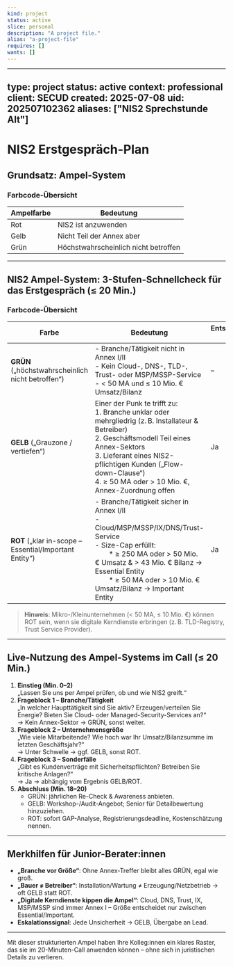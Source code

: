 ```yaml
---
kind: project
status: active
slice: personal
description: "A project file."
alias: "a-project-file"
requires: []
wants: []
---
```

---
type: project
status: active
context: professional
client: SECUD
created: 2025-07-08
uid: 202507102362
aliases: ["NIS2 Sprechstunde Alt"]
---

# NIS2 Erstgespräch-Plan

## Grundsatz: Ampel-System

### Farbcode-Übersicht

| Ampelfarbe | Bedeutung                         |
|------------|-----------------------------------|
| Rot        | NIS2 ist anzuwenden               |
| Gelb       | Nicht Teil der Annex aber         |
| Grün       | Höchstwahrscheinlich nicht betroffen |

---

## NIS2 Ampel-System: 3-Stufen-Schnellcheck für das Erstgespräch (≤ 20 Min.)

### Farbcode-Übersicht

| Farbe                                                  | Bedeutung                                                                                                                                                                                                                                                                    | Entscheidungs-Trigger | Empfohlene Aktion im Call                                                                                                                                                                                                       |
| ------------------------------------------------------ | ---------------------------------------------------------------------------------------------------------------------------------------------------------------------------------------------------------------------------------------------------------------------------- | --------------------- | ------------------------------------------------------------------------------------------------------------------------------------------------------------------------------------------------------------------------------- |
| **GRÜN** („höchstwahrscheinlich nicht betroffen“)      | - Branche/Tätigkeit nicht in Annex I/II<br>- Kein Cloud-, DNS-, TLD-, Trust- oder MSP/MSSP-Service<br>- < 50 MA und ≤ 10 Mio. € Umsatz/Bilanz                                                                                                                                | –                     | - Ergebnis kurz dokumentieren („out of scope – Stand [Datum]“)<br>- Empfehlung: jährlicher Re-Check oder bei Geschäftsmodifikationen                                                                                            |
| **GELB** („Grauzone / vertiefen“)                      | Einer der Punk te trifft zu:<br>1. Branche unklar oder mehrgliedrig (z. B. Installateur & Betreiber)<br>2. Geschäftsmodell Teil eines Annex-Sektors<br>3. Lieferant eines NIS2-pflichtigen Kunden („Flow-down-Clause“)<br>4. ≥ 50 MA oder > 10 Mio. €, Annex-Zuordnung offen | Ja                    | - An Lead/Senior eskalieren<br>- Workshop/Gap-Analyse anbieten<br>- Keine festen Zusagen zu Fristen/Bußgeldern                                                                                                                  |
| **ROT** („klar in-scope – Essential/Important Entity“) | - Branche/Tätigkeit sicher in Annex I/II<br>- Cloud/MSP/MSSP/IX/DNS/Trust-Service<br>- Size-Cap erfüllt:<br>  * ≥ 250 MA oder > 50 Mio. € Umsatz & > 43 Mio. € Bilanz → Essential Entity<br>  * ≥ 50 MA oder > 10 Mio. € Umsatz/Bilanz → Important Entity                    | Ja                    | - Pflichten nennen: 3-Monats-Registrierung, Risikomanagement-Controls, Meldefristen (24h/72h/30d)<br>- GAP-Analyse, Roadmap & Management-Briefing anstoßen<br>- Hinweis auf Bußgelder (bis 2 % Umsatz) & Geschäftsführerhaftung |

> **Hinweis**: Mikro-/Kleinunternehmen (< 50 MA, ≤ 10 Mio. €) können ROT sein, wenn sie digitale Kerndienste erbringen (z. B. TLD-Registry, Trust Service Provider).

---

## Live-Nutzung des Ampel-Systems im Call (≤ 20 Min.)

1. **Einstieg (Min. 0–2)**  
   „Lassen Sie uns per Ampel prüfen, ob und wie NIS2 greift.“
2. **Frageblock 1 – Branche/Tätigkeit**  
   „In welcher Haupttätigkeit sind Sie aktiv? Erzeugen/verteilen Sie Energie? Bieten Sie Cloud- oder Managed-Security-Services an?“  
   → Kein Annex-Sektor → GRÜN, sonst weiter.
3. **Frageblock 2 – Unternehmensgröße**  
   „Wie viele Mitarbeitende? Wie hoch war Ihr Umsatz/Bilanzsumme im letzten Geschäftsjahr?“  
   → Unter Schwelle → ggf. GELB, sonst ROT.
4. **Frageblock 3 – Sonderfälle**  
   „Gibt es Kundenverträge mit Sicherheitspflichten? Betreiben Sie kritische Anlagen?“  
   → Ja → abhängig vom Ergebnis GELB/ROT.
5. **Abschluss (Min. 18–20)**  
   - GRÜN: jährlichen Re-Check & Awareness anbieten.  
   - GELB: Workshop-/Audit-Angebot; Senior für Detailbewertung hinzuziehen.  
   - ROT: sofort GAP-Analyse, Registrierungsdeadline, Kostenschätzung nennen.

---

## Merkhilfen für Junior-Berater:innen

- **„Branche vor Größe“**: Ohne Annex-Treffer bleibt alles GRÜN, egal wie groß.
- **„Bauer ≠ Betreiber“**: Installation/Wartung ≠ Erzeugung/Netzbetrieb → oft GELB statt ROT.
- **„Digitale Kerndienste kippen die Ampel“**: Cloud, DNS, Trust, IX, MSP/MSSP sind immer Annex I – Größe entscheidet nur zwischen Essential/Important.
- **Eskalationssignal**: Jede Unsicherheit → GELB, Übergabe an Lead.

---

Mit dieser strukturierten Ampel haben Ihre Kolleg:innen ein klares Raster, das sie im 20-Minuten-Call anwenden können – ohne sich in juristischen Details zu verlieren.
